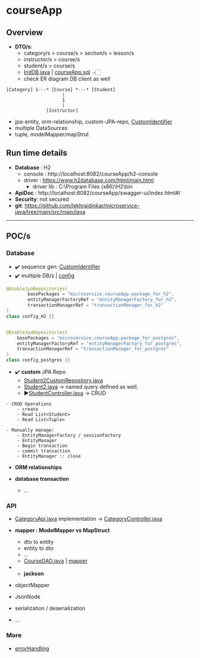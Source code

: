 # courseApp
## Overview
- **DTO/s**:
  - category/s > course/s > section/s > lesson/s
  - instructor/s > course/s
  - student/s > course/s
  - [InitDB.java](runner/InitDB.java) | [courseApp.sql](../../../resources/microservice/courseApp/courseApp.sql) 👈🏻
  - check ER diagram DB client as well
```
[Category] 1---* [Course] *---* [Student]
                     |
                     1
                     |
               [Instructor]
```
- jpa-entity, orm-relationship, custom-JPA-repo, [CustomIdentifier](custom/CustomIdentifier.java)
- multiple DataSources
- tuple, modelMapper/mapStrut

## Run time details
- **Database** : H2
  - console : http://localhost:8082/courseApp/h2-console 
  - driver : https://www.h2database.com/html/main.html
    - driver lib : C:\Program Files (x86)\H2\bin
- **ApiDoc** : http://localhost:8082/courseApp/swagger-ui/index.html#/
- **Security**: not secured
- **git**: https://github.com/lekhrajdinkar/microservice-java/tree/main/src/main/java

--- 
## POC/s
### Database
- ✔️ sequence gen: [CustomIdentifier](custom/CustomIdentifier.java)
- ✔️ multiple DB/s | [config](config)
```Java
@EnableJpaRepositories(
        basePackages = "microservice.courseApp.package_for_h2",
        entityManagerFactoryRef = "entityManagerFactory_for_h2",
        transactionManagerRef = "transactionManager_for_h2"
)
class config_H2 {}


@EnableJpaRepositories(
    basePackages = "microservice.courseApp.package_for_postgres",
    entityManagerFactoryRef = "entityManagerFactory_for_postgres",
    transactionManagerRef = "transactionManager_for_postgres"
)
class config_postgres {}
```

- ✔️ **custom** JPA Repo
  - [Student2CustomRepository.java](custom/Student2CustomRepository.java)
  - [Student2.java](repository/entity/Student2.java) -> named query defined as well.
  - ▶️[StudentController.java](controller/StudentController.java) -> CRUD
```
- CRUD Operations
    - create
    - Read List<Student>
    - Read List<Tuple>
    
- Manually manage:
    - EntityManagerFactory / sessionFactory
    - EntityManager
    - Begin transaction 
    - commit transaction
    - EntityManager :: close
```
- **ORM relationships**
  
- **database transaction**
    - ...

### API
- [CategoryApi.java](controller/CategoryApi.java) implementation ->  [CategoryController.java](controller/CategoryController.java)

- **mapper : ModelMapper vs MapStruct**
    - dto to entity
    - entity to dto
    - ...
    - [CourseDAO.java](repository/CourseDAO.java) | [mapper](repository/modelMapper)

- - **jackson**
- objectMapper
- JsonNode
- serialization / deserialization
- ...

### More
- [errorHandling](errorHandling)
